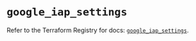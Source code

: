 # `google_iap_settings`

Refer to the Terraform Registry for docs: [`google_iap_settings`](https://registry.terraform.io/providers/hashicorp/google-beta/6.49.0/docs/resources/google_iap_settings).
